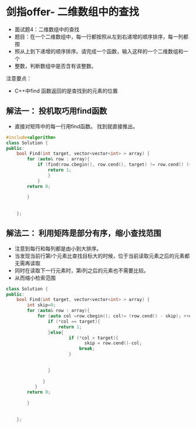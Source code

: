 # 剑指offer- 二维数组中的查找
- 面试题4：二维数组中的查找
- 题目：在一个二维数组中，每一行都按照从左到右递增的顺序排序，每一列都按
- 照从上到下递增的顺序排序。请完成一个函数，输入这样的一个二维数组和一个
- 整数，判断数组中是否含有该整数。

注意要点：
- C++中find 函数返回的是查找到的元素的位置

## 解法一： 投机取巧用find函数
- 直接对矩阵中的每一行用find函数。 找到就直接推出。

```c++
#include<algorithm>
class Solution {
public:
    bool Find(int target, vector<vector<int> > array) {
        for (auto& row : array){
            if (find(row.cbegin(), row.cend(), target) != row.cend() ){
                return 1;
                }
            }
        return 0;
            
        }
        
        
    };


```

## 解法二： 利用矩阵是部分有序，缩小查找范围
- 注意到每行和每列都是由小到大排序。
- 当发现当前行第i个元素比查找目标大的时候，位于当前读取元素之后的元素都无需再读取
- 同时在读取下一行元素时，第i列之后的元素也不需要比较。
- 从而缩小检索范围

```c++
class Solution {
public:
    bool Find(int target, vector<vector<int> > array) {
        int skip=0;
        for (auto& row : array){
            for (auto col =row.cbegin(); col!= (row.cend() - skip); ++col ){
                if (*col == target){
                    return 1;
                }else{ 
                        if (*col > target){
                              skip = row.cend()-col;
                            break;
                        }
                    
                    
                }
                
              }
           }
        return 0;
            
        }
        
        
    };
```


